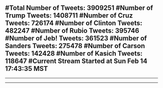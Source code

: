 #Total Number of Tweets: 3909251 
#Number of Trump Tweets: 1408711
#Number of Cruz Tweets: 726174
#Number of Clinton Tweets: 482247
#Number of Rubio Tweets: 395746
#Number of Jeb! Tweets: 361523
#Number of Sanders Tweets: 275478
#Number of Carson Tweets: 142428
#Number of Kasich Tweets: 118647
#Current Stream Started at Sun Feb 14 17:43:35 MST
---
---
---
